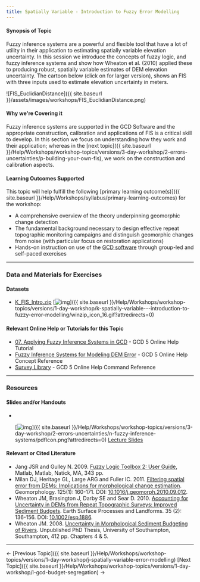 ```yaml
---
title: Spatially Variable - Introduction to Fuzzy Error Modelling
---
```


#### Synopsis of Topic

Fuzzy inference systems are a powerful and flexible tool that have a lot of utility in their application to estimating spatially variable elevation uncertainty. In this session we introduce the concepts of fuzzy logic, and fuzzy inference systems and show how Wheaton et al. (2010) applied these to producing robust, spatially variable estimates of DEM elevation uncertainty.  The cartoon below  (click on for larger version), shows an FIS with three inputs used to estimate elevation uncertainty in meters. 

![FIS_EuclidianDistance]({{ site.baseurl }}/assets/images/workshops/FIS_EuclidianDistance.png)

#### Why we're Covering it

Fuzzy inference systems are supported in the GCD Software and the appropriate construction, calibration and applications of FIS is a critical skill to develop. In this section we focus on understanding how they work and their application; whereas in the [next topic]({{ site.baseurl }}/Help/Workshops/workshop-topics/versions/3-day-workshop/2-errors-uncertainties/p-building-your-own-fis), we work on the construction and calibration aspects. 

#### Learning Outcomes Supported

This topic will help fulfill the following [primary learning outcome(s)]({{ site.baseurl }}/Help/Workshops/syllabus/primary-learning-outcomes) for the workshop:

- A comprehensive overview of the theory underpinning geomorphic change detection
- The fundamental background necessary to design effective repeat topographic monitoring campaigns and distinguish geomorphic changes from noise (with particular focus on restoration applications)
- Hands-on instruction on use of the [GCD software](http://www.joewheaton.org/Home/research/software/GCD) through group-led and self-paced exercises

------

### Data and Materials for Exercises

#### Datasets

- [K_FIS_Intro.zip](http://etal.usu.edu/GCD/Workshop/2015_RRNW/Excercises/K_FIS_Intro.zip) [![img](http://gcdworkshop.joewheaton.org/_/rsrc/1422837322216/workshop-topics/versions/1-day-workshop/k-spatially-variable---introduction-to-fuzzy-error-modelling/winzip_icon_16.gif)]({{ site.baseurl }}/Help/Workshops/workshop-topics/versions/1-day-workshop/k-spatially-variable---introduction-to-fuzzy-error-modelling/winzip_icon_16.gif?attredirects=0)

#### Relevant Online Help or Tutorials for this Topic

- [07. Applying Fuzzy Inference Systems in GCD](http://gcd5help.joewheaton.org/tutorials--how-to/vii-fuzzy-inference-systems-in-gcd) - GCD 5 Online Help Tutorial
- [Fuzzy Inference Systems for Modeling DEM Error](http://gcd5help.joewheaton.org/gcd-concepts/fuzzy-inference-systems-for-modeling-dem-error) - GCD 5 Online Help Concept Reference
- [Survey Library](http://gcd5help.joewheaton.org/gcd-command-reference/data-prep-menu/survey-library) - GCD 5 Online Help Command Reference

------

### Resources

#### Slides and/or Handouts

- ​

  [![img](http://gcdworkshop.joewheaton.org/_/rsrc/1429979231746/workshop-topics/versions/3-day-workshop/2-errors-uncertainties/n-fuzzy-inference-systems/pdfIcon.png)]({{ site.baseurl }}/Help/Workshops/workshop-topics/versions/3-day-workshop/2-errors-uncertainties/n-fuzzy-inference-systems/pdfIcon.png?attredirects=0) [Lecture Slides](http://etal.usu.edu/GCD/Workshop/2015_RRNW/Lectures/K_FuzzyInferenceSystems.pdf)

#### 

#### Relevant or Cited Literature

- Jang JSR and Gulley N. 2009. [Fuzzy Logic Toolbox 2: User Guide](http://www.mathworks.com/access/helpdesk/help/pdf_doc/fuzzy/fuzzy.pdf), Matlab, Matlab, Natick, MA, 343 pp. 
- Milan DJ, Heritage GL, Large ARG and Fuller IC. 2011. [Filtering spatial error from DEMs: Implications for morphological change estimation](http://etal.usu.edu/ICRRR/GCD/Milan_Filtering%20Spatial%20Error%20from%20DEM%27s.pdf). Geomorphology. 125(1): 160-171. DOI: [10.1016/j.geomorph.2010.09.012](http://dx.doi.org/10.1016/j.geomorph.2010.09.012).
- Wheaton JM, Brasington J, Darby SE and Sear D. 2010. [Accounting for Uncertainty in DEMs from Repeat Topographic Surveys: Improved Sediment Budgets](http://www.joewheaton.org/Home/research/paper-downloads/Wheaton_etal_ESPL_DoD.pdf). Earth Surface Processes and Landforms. 35 (2): 136-156. DOI: [10.1002/esp.1886](http://dx.doi.org/10.1002/esp.1886).
- Wheaton JM. 2008. [Uncertainty in Morphological Sediment Budgeting of Rivers](http://www.joewheaton.org/Home/research/projects-1/morphological-sediment-budgeting/phdthesis). Unpublished PhD Thesis, University of Southampton, Southampton, 412 pp. Chapters 4 & 5.

------

← [Previous Topic]({{ site.baseurl }}/Help/Workshops/workshop-topics/versions/1-day-workshop/j-spatially-variable-error-modelling)            [Next Topic]({{ site.baseurl }}/Help/Workshops/workshop-topics/versions/1-day-workshop/l-gcd-budget-segregation) →